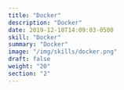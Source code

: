 ```yaml
---
title: "Docker"
description: "Docker"
date: 2019-12-18T14:09:03-0500
skill: "Docker"
summary: "Docker"
image: "/img/skills/docker.png"
draft: false
weight: "20"
section: "2"
---
```

